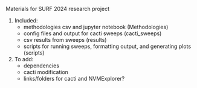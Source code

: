 Materials for SURF 2024 research project

1. Included:
    - methodologies csv and jupyter notebook (Methodologies)
    - config files and output for cacti sweeps (cacti_sweeps)
    - csv results from sweeps (results)
    - scripts for running sweeps, formatting output, and generating plots (scripts)
2. To add:
    - dependencies
    - cacti modification
    - links/folders for cacti and NVMExplorer?